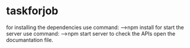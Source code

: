# taskforjob

for installing the dependencies use command:
-->npm install
for start the server use command:
-->npm start server
to check the APIs
open the documantation file.

